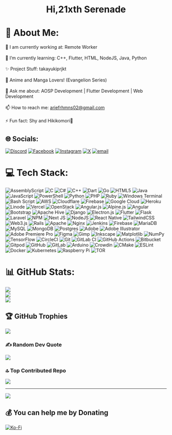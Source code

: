 <h1 align="center">Hi,21xth Serenade</h1>

# 💫 About Me:
💼 I am currently working at: Remote Worker<br><br>🌱 I’m currently learning: C++, Flutter, HTML, NodeJS, Java, Python<br><br>✨ Project Stuff: takayukiprjkt<br><br>💮 Anime and Manga Lovers! (Evangelion Series)<br><br>💬 Ask me about: AOSP Development | Flutter Development | Web Development<br><br>📫 How to reach me: ariefrhmns02@gmail.com<br><br>⚡ Fun fact: Shy and Hikikomori🥱


## 🌐 Socials:
[![Discord](https://img.shields.io/badge/Discord-%237289DA.svg?logo=discord&logoColor=white)](https://discord.gg/https://discord.gg/rrHBTntx) [![Facebook](https://img.shields.io/badge/Facebook-%231877F2.svg?logo=Facebook&logoColor=white)](https://facebook.com/21xthSerenade) [![Instagram](https://img.shields.io/badge/Instagram-%23E4405F.svg?logo=Instagram&logoColor=white)](https://instagram.com/@MegurineX) [![X](https://img.shields.io/badge/X-black.svg?logo=X&logoColor=white)](https://x.com/@21xth_Serenade) [![email](https://img.shields.io/badge/Email-D14836?logo=gmail&logoColor=white)](mailto:ariefrhmns02@gmail.com) 

# 💻 Tech Stack:
![AssemblyScript](https://img.shields.io/badge/assembly%20script-%23000000.svg?style=flat&logo=assemblyscript&logoColor=white) ![C](https://img.shields.io/badge/c-%2300599C.svg?style=flat&logo=c&logoColor=white) ![C#](https://img.shields.io/badge/c%23-%23239120.svg?style=flat&logo=csharp&logoColor=white) ![C++](https://img.shields.io/badge/c++-%2300599C.svg?style=flat&logo=c%2B%2B&logoColor=white) ![Dart](https://img.shields.io/badge/dart-%230175C2.svg?style=flat&logo=dart&logoColor=white) ![Go](https://img.shields.io/badge/go-%2300ADD8.svg?style=flat&logo=go&logoColor=white) ![HTML5](https://img.shields.io/badge/html5-%23E34F26.svg?style=flat&logo=html5&logoColor=white) ![Java](https://img.shields.io/badge/java-%23ED8B00.svg?style=flat&logo=openjdk&logoColor=white) ![JavaScript](https://img.shields.io/badge/javascript-%23323330.svg?style=flat&logo=javascript&logoColor=%23F7DF1E) ![PowerShell](https://img.shields.io/badge/PowerShell-%235391FE.svg?style=flat&logo=powershell&logoColor=white) ![Python](https://img.shields.io/badge/python-3670A0?style=flat&logo=python&logoColor=ffdd54) ![PHP](https://img.shields.io/badge/php-%23777BB4.svg?style=flat&logo=php&logoColor=white) ![Ruby](https://img.shields.io/badge/ruby-%23CC342D.svg?style=flat&logo=ruby&logoColor=white) ![Windows Terminal](https://img.shields.io/badge/Windows%20Terminal-%234D4D4D.svg?style=flat&logo=windows-terminal&logoColor=white) ![Bash Script](https://img.shields.io/badge/bash_script-%23121011.svg?style=flat&logo=gnu-bash&logoColor=white) ![AWS](https://img.shields.io/badge/AWS-%23FF9900.svg?style=flat&logo=amazon-aws&logoColor=white) ![Cloudflare](https://img.shields.io/badge/Cloudflare-F38020?style=flat&logo=Cloudflare&logoColor=white) ![Firebase](https://img.shields.io/badge/firebase-%23039BE5.svg?style=flat&logo=firebase) ![Google Cloud](https://img.shields.io/badge/GoogleCloud-%234285F4.svg?style=flat&logo=google-cloud&logoColor=white) ![Heroku](https://img.shields.io/badge/heroku-%23430098.svg?style=flat&logo=heroku&logoColor=white) ![Linode](https://img.shields.io/badge/linode-00A95C?style=flat&logo=linode&logoColor=white) ![Vercel](https://img.shields.io/badge/vercel-%23000000.svg?style=flat&logo=vercel&logoColor=white) ![OpenStack](https://img.shields.io/badge/Openstack-%23f01742.svg?style=flat&logo=openstack&logoColor=white) ![Angular.js](https://img.shields.io/badge/angular.js-%23E23237.svg?style=flat&logo=angularjs&logoColor=white) ![Alpine.js](https://img.shields.io/badge/alpinejs-white.svg?style=flat&logo=alpinedotjs&logoColor=%238BC0D0) ![Angular](https://img.shields.io/badge/angular-%23DD0031.svg?style=flat&logo=angular&logoColor=white) ![Bootstrap](https://img.shields.io/badge/bootstrap-%238511FA.svg?style=flat&logo=bootstrap&logoColor=white) ![Apache Hive](https://img.shields.io/badge/Apache%20Hive-FDEE21?style=flat&logo=apachehive&logoColor=black) ![Django](https://img.shields.io/badge/django-%23092E20.svg?style=flat&logo=django&logoColor=white) ![Electron.js](https://img.shields.io/badge/Electron-191970?style=flat&logo=Electron&logoColor=white) ![Flutter](https://img.shields.io/badge/Flutter-%2302569B.svg?style=flat&logo=Flutter&logoColor=white) ![Flask](https://img.shields.io/badge/flask-%23000.svg?style=flat&logo=flask&logoColor=white) ![Laravel](https://img.shields.io/badge/laravel-%23FF2D20.svg?style=flat&logo=laravel&logoColor=white) ![NPM](https://img.shields.io/badge/NPM-%23CB3837.svg?style=flat&logo=npm&logoColor=white) ![Next JS](https://img.shields.io/badge/Next-black?style=flat&logo=next.js&logoColor=white) ![NodeJS](https://img.shields.io/badge/node.js-6DA55F?style=flat&logo=node.js&logoColor=white) ![React Native](https://img.shields.io/badge/react_native-%2320232a.svg?style=flat&logo=react&logoColor=%2361DAFB) ![TailwindCSS](https://img.shields.io/badge/tailwindcss-%2338B2AC.svg?style=flat&logo=tailwind-css&logoColor=white) ![Web3.js](https://img.shields.io/badge/web3.js-F16822?style=flat&logo=web3.js&logoColor=white) ![Rails](https://img.shields.io/badge/rails-%23CC0000.svg?style=flat&logo=ruby-on-rails&logoColor=white) ![Apache](https://img.shields.io/badge/apache-%23D42029.svg?style=flat&logo=apache&logoColor=white) ![Nginx](https://img.shields.io/badge/nginx-%23009639.svg?style=flat&logo=nginx&logoColor=white) ![Jenkins](https://img.shields.io/badge/jenkins-%232C5263.svg?style=flat&logo=jenkins&logoColor=white) ![Firebase](https://img.shields.io/badge/firebase-a08021?style=flat&logo=firebase&logoColor=ffcd34) ![MariaDB](https://img.shields.io/badge/MariaDB-003545?style=flat&logo=mariadb&logoColor=white) ![MySQL](https://img.shields.io/badge/mysql-4479A1.svg?style=flat&logo=mysql&logoColor=white) ![MongoDB](https://img.shields.io/badge/MongoDB-%234ea94b.svg?style=flat&logo=mongodb&logoColor=white) ![Postgres](https://img.shields.io/badge/postgres-%23316192.svg?style=flat&logo=postgresql&logoColor=white) ![Adobe](https://img.shields.io/badge/adobe-%23FF0000.svg?style=flat&logo=adobe&logoColor=white) ![Adobe Illustrator](https://img.shields.io/badge/adobe%20illustrator-%23FF9A00.svg?style=flat&logo=adobe%20illustrator&logoColor=white) ![Adobe Premiere Pro](https://img.shields.io/badge/Adobe%20Premiere%20Pro-9999FF.svg?style=flat&logo=Adobe%20Premiere%20Pro&logoColor=white) ![Figma](https://img.shields.io/badge/figma-%23F24E1E.svg?style=flat&logo=figma&logoColor=white) ![Gimp](https://img.shields.io/badge/Gimp-657D8B?style=flat&logo=gimp&logoColor=FFFFFF) ![Inkscape](https://img.shields.io/badge/Inkscape-e0e0e0?style=flat&logo=inkscape&logoColor=080A13) ![Matplotlib](https://img.shields.io/badge/Matplotlib-%23ffffff.svg?style=flat&logo=Matplotlib&logoColor=black) ![NumPy](https://img.shields.io/badge/numpy-%23013243.svg?style=flat&logo=numpy&logoColor=white) ![TensorFlow](https://img.shields.io/badge/TensorFlow-%23FF6F00.svg?style=flat&logo=TensorFlow&logoColor=white) ![CircleCI](https://img.shields.io/badge/circleci-%23161616.svg?style=flat&logo=circleci&logoColor=white) ![Git](https://img.shields.io/badge/git-%23F05033.svg?style=flat&logo=git&logoColor=white) ![GitLab CI](https://img.shields.io/badge/gitlab%20CI-%23181717.svg?style=flat&logo=gitlab&logoColor=white) ![GitHub Actions](https://img.shields.io/badge/github%20actions-%232671E5.svg?style=flat&logo=githubactions&logoColor=white) ![Bitbucket](https://img.shields.io/badge/bitbucket-%230047B3.svg?style=flat&logo=bitbucket&logoColor=white) ![Gitpod](https://img.shields.io/badge/gitpod-f06611.svg?style=flat&logo=gitpod&logoColor=white) ![GitHub](https://img.shields.io/badge/github-%23121011.svg?style=flat&logo=github&logoColor=white) ![GitLab](https://img.shields.io/badge/gitlab-%23181717.svg?style=flat&logo=gitlab&logoColor=white) ![Arduino](https://img.shields.io/badge/-Arduino-00979D?style=flat&logo=Arduino&logoColor=white) ![Crowdin](https://img.shields.io/badge/Crowdin-2E3340.svg?style=flat&logo=Crowdin&logoColor=white) ![CMake](https://img.shields.io/badge/CMake-%23008FBA.svg?style=flat&logo=cmake&logoColor=white) ![ESLint](https://img.shields.io/badge/ESLint-4B3263?style=flat&logo=eslint&logoColor=white) ![Docker](https://img.shields.io/badge/docker-%230db7ed.svg?style=flat&logo=docker&logoColor=white) ![Kubernetes](https://img.shields.io/badge/kubernetes-%23326ce5.svg?style=flat&logo=kubernetes&logoColor=white) ![Raspberry Pi](https://img.shields.io/badge/-Raspberry_Pi-C51A4A?style=flat&logo=Raspberry-Pi) ![TOR](https://img.shields.io/badge/tor-%237E4798.svg?style=flat&logo=tor-project&logoColor=white)
# 📊 GitHub Stats:
![](https://github-readme-stats.vercel.app/api?username=MegurineX&theme=transparent&hide_border=false&include_all_commits=true&count_private=true)<br/>
![](https://nirzak-streak-stats.vercel.app/?user=MegurineX&theme=transparent&hide_border=false)<br/>
![](https://github-readme-stats.vercel.app/api/top-langs/?username=MegurineX&theme=transparent&hide_border=false&include_all_commits=true&count_private=true&layout=compact)

## 🏆 GitHub Trophies
![](https://github-profile-trophy.vercel.app/?username=MegurineX&theme=tokyonight&no-frame=false&no-bg=true&margin-w=4)

### ✍️ Random Dev Quote
![](https://quotes-github-readme.vercel.app/api?type=horizontal&theme=tokyonight)

### 🔝 Top Contributed Repo
![](https://github-contributor-stats.vercel.app/api?username=MegurineX&limit=5&theme=dark&combine_all_yearly_contributions=true)

---
[![](https://visitcount.itsvg.in/api?id=MegurineX&icon=2&color=1)](https://visitcount.itsvg.in)

  ## 💰 You can help me by Donating
  [![Ko-Fi](https://img.shields.io/badge/Ko--fi-F16061?style=for-the-badge&logo=ko-fi&logoColor=white)](https://ko-fi.com/https://ko-fi.com/MegurineX) 
